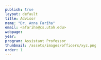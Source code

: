 ```yaml
---
publish: true
layout: default
title: Advisor
name: "Dr. Anna Fariha"
email: <afariha@cs.utah.edu>
webpage:
year:
program: Assistant Professor
thumbnail: /assets/images/officers/xyz.png
order: 1
---
```


